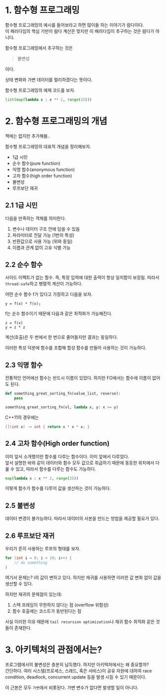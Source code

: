 # 1. 함수형 프로그래밍

함수형 프로그래밍의 예시를 들어보라고 하면 많이들 하는 이야기가 람다이다.  
이 패러다임의 핵심 기반이 람다 계산은 맞지만 이 패러다임이 추구하는 것은 람다가 아니다.  

함수형 프로그래밍에서 추구하는 것은

> 불변성

이다.  

상태 변화와 가변 데이터를 멀리하겠다는 뜻이다.  

함수형 프로그래밍의 예제 코드를 보자.  

```python
list(map(lambda x : x ** 2, range(25)))
```

# 2. 함수형 프로그래밍의 개념

책에는 없지만 추가해봄..  

함수형 프로그래밍의 대표적 개념을 정리해보자.  

- 1급 시민
- 순수 함수(pure function)
- 익명 함수(anonymous function)
- 고차 함수(high order function)
- 불변성
- 루프보단 재귀

## 2.1 1급 시민

다음을 만족하는 객체를 의미한다.  

1. 변수나 데이터 구조 안에 담을 수 있음
2. 파라미터로 전달 가능 (1번의 특성)
3. 반환값으로 사용 가능 (위와 동일)
4. 이름과 관계 없이 고유 식별 가능

## 2.2 순수 함수

사이드 이펙트가 없는 함수. 즉, 특정 입력에 대한 출력이 항상 일치함이 보장됨. 따라서 `thread-safe`하고 병렬적 계산이 가능하다.  

어떤 순수 함수 f가 있다고 가정하고 다음을 보자.  

```text
y = f(x) * f(x);
```

f는 순수 함수이기 때문에 다음과 같은 최적화가 가능해진다.  

```text
z = f(x)
y = z * z
```

계산(호출)은 두 번에서 한 번으로 줄어들지만 결과는 동일하다.  

이러한 특성 덕분에 함수를 조합해 합성 함수를 만들어 사용하는 것이 가능하다.  

## 2.3 익명 함수

전통적인 언어에선 함수는 반드시 이름이 있었다. 하지만 FO에서는 함수에 이름이 없어도 된다.  

```python
def something_great_sorting_fn(value_list, reverse):
    pass

something_great_sorting_fn(vl, lambda x, y: x >= y)
```

C++11의 경우에는

```cpp
[](int x) -> int { return x * x * x; }
```

## 2.4 고차 함수(High order function)

이미 앞서 소개했지만 함수를 다루는 함수이다. 이미 앞에서 다루었다.  
앞서 설명한 바와 같이 데이터와 함수 모두 값으로 취급하기 때문에 동등한 위치에서 다룰 수 있고, 따라서 함수를 다루는 함수도 가능하다.  

```python
map(lambda x : x ** 2, range(25))
```

이렇게 함수가 함수를 다루어 값을 생산하는 것이 가능하다.  

## 2.5 불변성

데이터 변경이 불가능하다. 따라서 데이터의 사본을 만드는 방법을 제공할 필요가 있다.  

## 2.6 루프보단 재귀

우리가 흔히 사용하는 루프의 형태를 보자.  

```cpp
for (int i = 0; i < 10; i++) {
    // do something
}
```

여기서 문제는? i의 값이 변하고 있다. 하지만 재귀를 사용하면 이러한 값 변화 없이 값을 생산할 수 있다.  

하지만 재귀의 문제점이 있는데:  
1. 스택 프레임이 무한하지 않다는 점 (overflow 위험성)
2. 함수 호출에는 코스트가 동반된다는 점

사실 이러한 이유 때문에 `tail recursion optimization`나 재귀 함수 최적화 같은 것들이 존재한다.  

# 3. 아키텍처의 관점에서는?

프로그램에서의 불변성은 충분히 납득했다. 하지만 아키텍처에서는 왜 중요할까?  
간단하다. 여러 시스템(프로세스, 스레드, 혹은 서비스)이 공유 자원에 대하여 race condition, deadlock, concurrent update 등을 발생 시킬 수 있기 때문이다.  

이 근본은 모두 `가변`에서 비롯된다. 가변 변수가 없다면 발생할 일이 아니다.  